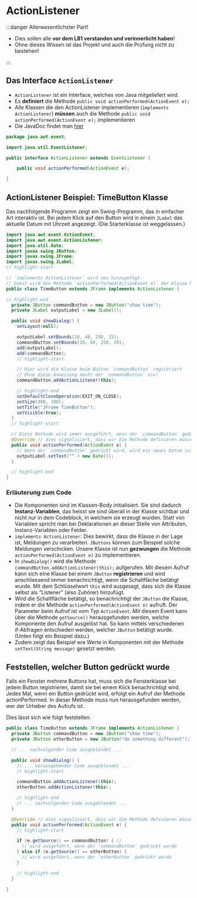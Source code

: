 # ActionListener

:::danger Allerwesentlichster Part!

- Dies sollen alle **vor dem LB1 verstanden und verinnerlicht haben**!
- Ohne dieses Wissen ist das Projekt und auch die Prüfung nicht zu bestehen!

:::

## Das Interface `ActionListener`

- `ActionListener` ist ein Interface, welches von Java mitgeliefert wird.
- Es **definiert** die Methode `public void actionPerformed(ActionEvent e);`
- Alle Klassen die den ActionListener implementieren (`implements ActionListener`) **müssen** auch die Methode `public void actionPerformed(ActionEvent e);` implementieren
- Die JavaDoc findet man [hier](https://docs.oracle.com/en/java/javase/11/docs/api/java.desktop/java/awt/event/ActionListener.html)

```java title="java.awt.event.ActionListener"
package java.awt.event;

import java.util.EventListener;

public interface ActionListener extends EventListener {

    public void actionPerformed(ActionEvent e);

}
```

## ActionListener Beispiel: TimeButton Klasse

Das nachfolgende Programm zeigt ein Swing-Programm, das in einfacher Art interaktiv ist. Bei jedem Klick auf den Button wird in einem `JLabel` das aktuelle Datum mit Uhrzeit angezeigt. (Die Starterklasse ist weggelassen.)

```java
import java.awt.event.ActionEvent;
import java.awt.event.ActionListener;
import java.util.Date;
import javax.swing.JButton;
import javax.swing.JFrame;
import javax.swing.JLabel;
// highlight-start

// `implements ActionListener` wird neu hinzugefügt.
// Damit wird die Methode `actionPerformed(ActionEvent e)` der Klasse hinzugefügt.
public class TimeButton extends JFrame implements ActionListener {

// highlight-end
  private JButton commandButton = new JButton("show time");
  private JLabel outputLabel = new JLabel();

  public void showDialog() {
    setLayout(null);

    outputLabel.setBounds(10, 40, 250, 15);
    commandButton.setBounds(10, 60, 250, 20);
    add(outputLabel);
    add(commandButton);
    // highlight-start

    // Hier wird die Klasse beim Button `commandButton` registriert
    // Ohne diese Anweisung macht der `commandButton` nix!
    commandButton.addActionListener(this);

    // highlight-end
    setDefaultCloseOperation(EXIT_ON_CLOSE);
    setSize(300, 300);
    setTitle("JFrame TimeButton");
    setVisible(true);
  }
  // highlight-start

  // Diese Methode wird immer ausgeführt, wenn der `commandButton` gedrückt wird
  @Override // dies signalisiert, dass wir die Methode definieren müssen!
  public void actionPerformed(ActionEvent e) {
    // Wenn der `commandButton` gedrückt wird, wird ein neues Datum ins `outputLabel` geschrieben
    outputLabel.setText("" + new Date());
  }

  // highlight-end
}
```

### Erläuterung zum Code

- Die Komponenten sind im Klassen-Body initialisiert. Sie sind dadurch **Instanz-Variablen**, das heisst sie sind überall in der Klasse sichtbar und nicht nur in dem Codeblock, in welchem sie erzeugt wurden. Statt von Variablen spricht man bei Deklarationen an dieser Stelle von Attributen, Instanz-Variablen oder Felder.
- `implements ActionListener`: Dies bewirkt, dass die Klasse in der Lage ist, Meldungen zu verarbeiten. `JButtons` können zum Beispiel solche Meldungen verschicken. Unsere Klasse ist nun **gezwungen** die Methode `actionPerformed(ActionEvent e)` zu implementieren.
- In `showDialog()` wird die Methode `commandButton.addActionListener(this);` aufgerufen. Mit diesem Aufruf kann sich eine Klasse bei einem `JButton` **registrieren** und wird anschliessend immer benachrichtigt, wenn die Schaltfläche betätigt wurde. Mit dem Schlüsselwort `this` wird ausgesagt, dass sich die Klasse selbst als “Listener” (also Zuhörer) hinzufügt.
- Wird die Schaltfläche betätigt, so benachrichtigt der `JButton` die Klasse, indem er die Methode `actionPerformed(ActionEvent e)` aufruft. Der Parameter beim Aufruf ist vom Typ `ActionEvent`. Mit diesem Event kann über die Methode `getSource()` herausgefunden werden, welche Komponente den Aufruf ausgelöst hat. So kann mittels verschiedenen if-Abfragen entschieden werden, welcher `JButton` betätigt wurde. (Unten folgt ein Beispiel dazu.)
- Zudem zeigt das Beispiel wie Werte in Komponenten mit der Methode `setText(String message)` gesetzt werden.

## Feststellen, welcher Button gedrückt wurde

Falls ein Fenster mehrere Buttons hat, muss sich die Fensterklasse bei jedem Button registrieren, damit sie bei einem Klick benachrichtigt wird. Jedes Mal, wenn ein Button gedrückt wird, erfolgt ein Aufruf der Methode actionPerformed. In dieser Methode muss nun herausgefunden werden, wer
der Urheber des Aufrufs ist.

Dies lässt sich wie folgt feststellen:

```java title="Mehrere Buttons unterscheiden mit e.getSource()"
public class TimeButton extends JFrame implements ActionListener {
  private JButton commandButton = new JButton("show time");
  private JButton otherButton = new JButton("do something different");

  // ... nachvolgender Code ausgeblendet ...

  public void showDialog() {
    // ... vorausgehender Code ausgeblendet ...
    // highlight-start

    commandButton.addActionListener(this);
    otherButton.addActionListener(this);

    // highlight-end
    // ... nachvolgender Code ausgeblendet ...
  }

  @Override // dies signalisiert, dass wir die Methode definieren müssen!
  public void actionPerformed(ActionEvent e) {
    // highlight-start

    if (e.getSource() == commandButton) { //
      // wird ausgeführt, wenn der `commandButton` gedrückt wurde
    } else if (e.getSource() == otherButton) {
      // wird ausgeführt, wenn der `otherButton` gedrückt wurde
    }

    // highlight-end
  }

}
```
